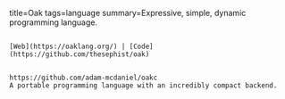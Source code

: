 title=Oak
tags=language
summary=Expressive, simple, dynamic programming language.
~~~~~~

[Web](https://oaklang.org/) | [Code](https://github.com/thesephist/oak)


https://github.com/adam-mcdaniel/oakc
A portable programming language with an incredibly compact backend.
